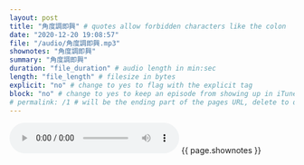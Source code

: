 ```yaml
---
layout: post
title: "角度調即興" # quotes allow forbidden characters like the colon
date: "2020-12-20 19:08:57"
file: "/audio/角度調即興.mp3"
shownotes: "角度調即興"
summary: "角度調即興"
duration: "file_duration" # audio length in min:sec
length: "file_length" # filesize in bytes
explicit: "no" # change to yes to flag with the explicit tag
block: "no" # change to yes to keep an episode from showing up in iTunes
# permalink: /1 # will be the ending part of the pages URL, delete to default to the title
---
```


<audio controls>
<source src="{{site.url}}{{site.baseurl}}{{ page.file }}" type="audio/x-mp3">
Your browser does not support the audio element.
</audio>
{{ page.shownotes }}
